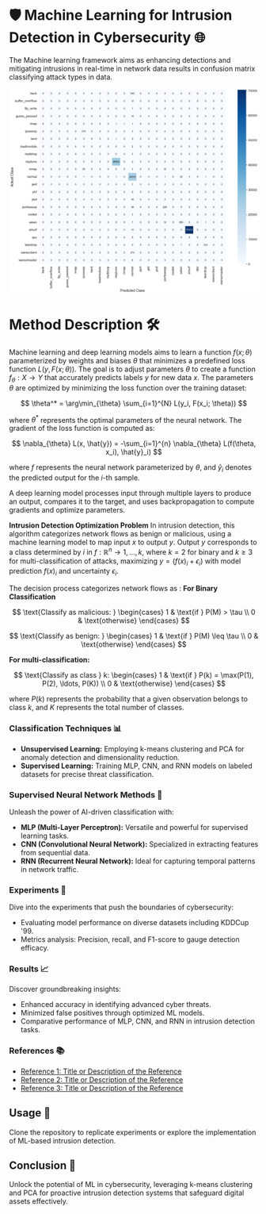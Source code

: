 # 🛡️ Machine Learning for Intrusion Detection in Cybersecurity 🌐

The Machine learning framework aims as  enhancing detections  and mitigating intrusions in real-time in network data results in 
confusion matrix classifying attack types in data. 

![mlp.png](mlp.png)

# Method Description 🛠️
Machine learning and deep learning models aims to learn a function $f(x; \theta)$ parameterized by weights and biases $\theta$ that minimizes a predefined loss function $L(y, F(x; \theta))$. 
The goal is to adjust parameters $\theta$ to create a function $f_{\theta} : X \rightarrow Y$ that accurately predicts labels $y$ for new data $x$. 
The parameters $\theta$ are optimized by minimizing the loss function over the training dataset:

$$
\theta^* = \arg\min_{\theta} \sum_{i=1}^{N} L(y_i, F(x_i; \theta))
$$

where $\theta^*$ represents the optimal parameters of the neural network. The gradient of the loss function is computed as:

$$
\nabla_{\theta} L(x, \hat{y}) = -\sum_{i=1}^{n} \nabla_{\theta} L(f(\theta, x_i), \hat{y}_i)
$$

where $f$ represents the neural network parameterized by $\theta$, and $\hat{y}_i$ denotes the predicted output for the $i$-th sample.


A deep learning model processes input through multiple layers to produce an output, compares it to the target, and uses backpropagation to compute gradients and optimize parameters.

**Intrusion Detection Optimization Problem**
In intrusion detection, this algorithm categorizes network flows as benign or malicious, using a machine learning model to map input $x$ to output $y$. 
Output $y$ corresponds to a class determined by $i$ in $f : \mathbb{R}^n \rightarrow {1, \ldots, k}$, where $k = 2$ for binary and $k \geq 3$ for multi-classification of attacks, 
maximizing $y = (f(x)_i + \epsilon_i)$ with model prediction $f(x)_i$ and uncertainty $\epsilon_i$.

The decision process categorizes network flows as :
**For Binary Classification**

$$
\text{Classify as malicious: } \begin{cases} 
1 & \text{if } P(M) > \tau \\
0 & \text{otherwise}
\end{cases}
$$

$$
\text{Classify as benign: } \begin{cases} 
1 & \text{if } P(M) \leq \tau \\
0 & \text{otherwise}
\end{cases}
$$

**For multi-classification:**

$$
\text{Classify as class } k: \begin{cases} 
1 & \text{if } P(k) = \max(P(1), P(2), \ldots, P(K)) \\
0 & \text{otherwise}
\end{cases}
$$

where $P(k)$ represents the probability that a given observation belongs to class $k$, and $K$ represents the total number of classes.

### Classification Techniques 📊
- **Unsupervised Learning:** Employing k-means clustering and PCA for anomaly detection and dimensionality reduction.
- **Supervised Learning:** Training MLP, CNN, and RNN models on labeled datasets for precise threat classification.


### Supervised Neural Network Methods 🧠
Unleash the power of AI-driven classification with:

- **MLP (Multi-Layer Perceptron):** Versatile and powerful for supervised learning tasks.
- **CNN (Convolutional Neural Network):** Specialized in extracting features from sequential data.
- **RNN (Recurrent Neural Network):** Ideal for capturing temporal patterns in network traffic.

### Experiments 🧪

Dive into the experiments that push the boundaries of cybersecurity:

- Evaluating model performance on diverse datasets including KDDCup '99.
- Metrics analysis: Precision, recall, and F1-score to gauge detection efficacy.

### Results 📈

Discover groundbreaking insights:

- Enhanced accuracy in identifying advanced cyber threats.
- Minimized false positives through optimized ML models.
- Comparative performance of MLP, CNN, and RNN in intrusion detection tasks.

### References 📚

- [Reference 1: Title or Description of the Reference](link)
- [Reference 2: Title or Description of the Reference](link)
- [Reference 3: Title or Description of the Reference](link)

## Usage 🚀

Clone the repository to replicate experiments or explore the implementation of ML-based intrusion detection.

## Conclusion 🌟

Unlock the potential of ML in cybersecurity, leveraging k-means clustering and PCA for proactive intrusion detection systems that safeguard digital assets effectively.
